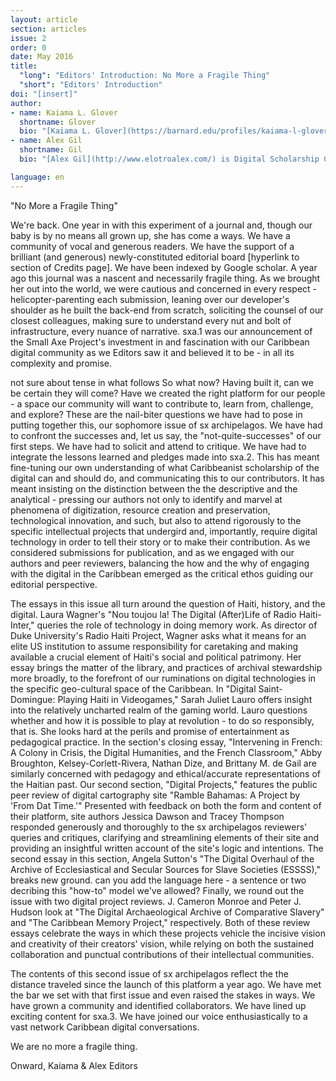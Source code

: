 ```yaml
---
layout: article
section: articles
issue: 2
order: 0
date: May 2016
title: 
  "long": "Editors' Introduction: No More a Fragile Thing"
  "short": "Editors' Introduction"
doi: "[insert]"
author: 
- name: Kaiama L. Glover
  shortname: Glover
  bio: "[Kaiama L. Glover](https://barnard.edu/profiles/kaiama-l-glover) is Associate Professor of French and Africana Studies at Barnard College, Columbia University. She is the author of [Haiti Unbound: A Spiralist Challenge to the Postcolonial Canon](http://liverpooluniversitypress.co.uk/products/61903) (Liverpool UP 2010), first editor of [Marie Vieux Chauvet: Paradoxes of the Postcolonial Feminine](http://yalebooks.com/book/9780300214192/yale-french-studies-number-128) (Yale French Studies 2016), and translator of Frankétienne’s Ready to Burst (Archipelago Books 2014). She has received awards and fellowships from the National Endowment for the Humanities, the Mellon Foundation, and the Fulbright Foundation. Current projects include forthcoming translations of Marie Vieux Chauvet’s *Dance on the Volcano* (Archipelago Books) and René Depestre’s *Hadriana in All My Dreams* (Akashic Books), and the multimedia platform *In the Same Boats: Toward an Afro-Atlantic Visual Cartography*."
- name: Alex Gil
  shortname: Gil
  bio: "[Alex Gil](http://www.elotroalex.com/) is Digital Scholarship Coordinator for the Humanities and History at Columbia University Libraries. He collaborates with faculty, students and the library on the use of technologies on humanities research, pedagogy and scholarly communications. His research is focused on textual scholarship, digital humanities and Caribbean studies. Current projects include [Ed](http://elotroalex.github.io/ed/), a foundation for *sx archipelagos*; the Open Syllabus Project; a geo-bibliography of Aimé Césaire; the Translation Toolkit; and, In The Same Boats, a visualization of trans-Atlantic intersections of black intellectuals in the 20th century. He is co-founder and active member of the Global Outlook::Digital Humanities initiative, [Columbia's Group for Experimental Methods in the Humanities](http://xpmethod.plaintext.in/), and the Studio@Butler at Columbia University."

language: en
---
```


"No More a Fragile Thing"

We're back. One year in with this experiment of a journal and, though our baby is by no means all grown up, she has come a ways. We have a community of vocal and generous readers. We have the support of a brilliant (and generous) newly-constituted editorial board [hyperlink to section of Credits page]. We have been indexed by Google scholar. A year ago this journal was a nascent and necessarily fragile thing. As we brought her out into the world, we were cautious and concerned in every respect - helicopter-parenting each submission, leaning over our developer's shoulder as he built the back-end from scratch, soliciting the counsel of our closest colleagues, making sure to understand every nut and bolt of infrastructure, every nuance of narrative. sxa.1 was our announcement of the Small Axe Project's investment in and fascination with our Caribbean digital community as we Editors saw it and believed it to be - in all its complexity and promise. 

not sure about tense in what follows So what now? Having built it, can we be certain they will come? Have we created the right platform for our people - a space our community will want to contribute to, learn from, challenge, and explore? These are the nail-biter questions we have had to pose in putting together this, our sophomore issue of sx archipelagos. We have had to confront the successes and, let us say, the "not-quite-successes" of our first steps. We have had to solicit and attend to critique. We have had to integrate the lessons learned and pledges made into sxa.2. This has meant fine-tuning our own understanding of what Caribbeanist scholarship of the digital can and should do, and communicating this to our contributors. It has meant insisting on the distinction between the the descriptive and the analytical - pressing our authors not only to identify and marvel at phenomena of digitization, resource creation and preservation, technological innovation, and such, but also to attend rigorously to the specific intellectual projects that undergird and, importantly, require digital technology in order to tell their story or to make their contribution. As we considered submissions for publication, and as we engaged with our authors and peer reviewers, balancing the how and the why of engaging with the digital in the Caribbean emerged as the critical ethos guiding our editorial perspective.

The essays in this issue all turn around the question of Haiti, history, and the digital. Laura Wagner's "Nou toujou la! The Digital (After)Life of Radio Haiti-Inter," queries the role of technology in doing memory work. As director of Duke University's Radio Haiti Project, Wagner asks what it means for an elite US institution to assume responsibility for caretaking and making available a crucial element of Haiti's social and political patrimony. Her essay brings the matter of the library, and practices of archival stewardship more broadly, to the forefront of our ruminations on digital technologies in the specific geo-cultural space of the Caribbean. In "Digital Saint-Domingue: Playing Haiti in Videogames," Sarah Juliet Lauro offers insight into the relatively uncharted realm of the gaming world. Lauro questions whether and how it is possible to play at revolution - to do so responsibly, that is. She looks hard at the perils and promise of entertainment as pedagogical practice. In the section's closing essay, "Intervening in French: A Colony in Crisis, the Digital Humanities, and the French Classroom," Abby Broughton, Kelsey-Corlett-Rivera, Nathan Dize, and Brittany M. de Gail are similarly concerned with pedagogy and ethical/accurate representations of the Haitian past. Our second section, "Digital Projects," features the public peer review of digital cartography site "Ramble Bahamas: A Project by 'From Dat Time.'" Presented with feedback on both the form and content of their platform, site authors Jessica Dawson and Tracey Thompson responded generously and thoroughly to the sx archipelagos reviewers' queries and critiques, clarifying and streamlining elements of their site and providing an insightful written account of the site's logic and intentions. The second essay in this section, Angela Sutton's "The Digital Overhaul of the Archive of Ecclesiastical and Secular Sources for Slave Societies (ESSSS)," breaks new ground. can you add the language here - a sentence or two decribing this "how-to" model we've allowed? Finally, we round out the issue with two digital project reviews. J. Cameron Monroe and Peter J. Hudson look at  "The Digital Archaeological Archive of Comparative Slavery" and "The Caribbean Memory Project," respectively. Both of these review essays celebrate the ways in which these projects vehicle the incisive vision and creativity of their creators' vision, while relying on both the sustained collaboration and punctual contributions of their intellectual communities.

The contents of this second issue of sx archipelagos reflect the the distance traveled since the launch of this platform a year ago. We have met the bar we set with that first issue and even raised the stakes in ways. We have grown a community and identified collaborators. We have lined up exciting content for sxa.3. We have joined our voice enthusiastically to a vast network Caribbean digital conversations. 

We are no more a fragile thing.

Onward,
Kaiama & Alex
Editors